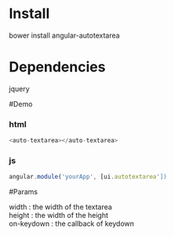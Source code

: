 # Install

bower install angular-autotextarea

# Dependencies

jquery

#Demo

### html
```javascript
<auto-textarea></auto-textarea>
```

### js
```javascript
angular.module('yourApp', [ui.autotextarea'])
```

#Params

width : the width of the textarea <br />
height : the width of the height <br />
on-keydown : the callback of keydown <br />
